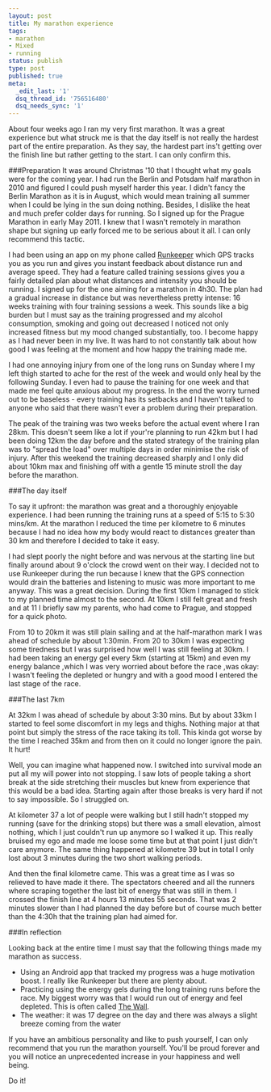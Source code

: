 ```yaml
---
layout: post
title: My marathon experience
tags:
- marathon
- Mixed
- running
status: publish
type: post
published: true
meta:
  _edit_last: '1'
  dsq_thread_id: '756516480'
  dsq_needs_sync: '1'
---
```

About four weeks ago I ran my very first marathon. It was a great experience but what struck me is that the day itself is not really the hardest part of the entire preparation. As they say, the hardest part ins't getting over the finish line but rather getting to the start. I can only confirm this.

###Preparation
It was around Christmas '10 that I thought what my goals were for the coming year. I had run the Berlin and Potsdam half marathon in 2010 and figured I could push myself harder this year. I didn't fancy the Berlin Marathon as it is in August, which would mean training all summer when I could be lying in the sun doing nothing. Besides, I dislike the heat and much prefer colder days for running. So I signed up for the Prague Marathon in early May 2011. I knew that I wasn't remotely in marathon shape but signing up early forced me to be serious about it all. I can only recommend this tactic.

I had been using an app on my phone called <a title="Runkeeper" href="http://runkeeper.com/" target="_blank">Runkeeper</a> which GPS tracks you as you run and gives you instant feedback about distance run and average speed. They had a feature called training sessions gives you a fairly detailed plan about what distances and intensity you should be running. I signed up for the one aiming for a marathon in 4h30. The plan had a gradual increase in distance but was nevertheless pretty intense: 16 weeks training with four training sessions a week. This sounds like a big burden but I must say as the training progressed and my alcohol consumption, smoking and going out decreased I noticed not only increased fitness but my mood changed substantially, too. I become happy as I had never been in my live. It was hard to not constantly talk about how good I was feeling at the moment and how happy the training made me.

I had one annoying injury from one of the long runs on Sunday where I my left thigh started to ache for the rest of the week and would only heal by the following Sunday. I even had to pause the training for one week and that made me feel quite anxious about my progress. In the end the worry turned out to be baseless - every training has its setbacks and I haven't talked to anyone who said that there wasn't ever a problem during their preparation.

The peak of the training was two weeks before the actual event where I ran 28km. This doesn't seem like a lot if your're planning to run 42km but I had been doing 12km the day before and the stated strategy of the training plan was to "spread the load" over multiple days in order minimise the risk of injury. After this weekend the training decreased sharply and I only did about 10km max and finishing off with a gentle 15 minute stroll the day before the marathon.

###The day itself

To say it upfront: the marathon was great and a thoroughly enjoyable experience. I had been running the training runs at a speed of 5:15 to 5:30 mins/km. At the marathon I reduced the time per kilometre to 6 minutes because I had no idea how my body would react to distances greater than 30 km and therefore I decided to take it easy.

I had slept poorly the night before and was nervous at the starting line but finally around about 9 o'clock the crowd went on their way. I decided not to use Runkeeper during the run because I knew that the GPS connection would drain the batteries and listening to music was more important to me anyway. This was a great decision. During the first 10km I managed to stick to my planned time almost to the second. At 10km I still felt great and fresh and at 11 I briefly saw my parents, who had come to Prague, and stopped for a quick photo.

From 10 to 20km it was still plain sailing and at the half-marathon mark I was ahead of schedule by about 1:30min. From 20 to 30km I was expecting some tiredness but I was surprised how well I was still feeling at 30km. I had been taking an energy gel every 5km (starting at 15km) and even my energy balance ,which I was very worried about before the race ,was okay: I wasn't feeling the depleted or hungry and with a good mood I entered the last stage of the race.

###The last 7km

At 32km I was ahead of schedule by about 3:30 mins. But by about 33km I started to feel some discomfort in my legs and thighs. Nothing major at that point but simply the stress of the race taking its toll. This kinda got worse by the time I reached 35km and from then on it could no longer ignore the pain. It hurt!

Well, you can imagine what happened now. I switched into survival mode an put all my will power into not stopping. I saw lots of people taking a short break at the side stretching their muscles but knew from experience that this would be a bad idea. Starting again after those breaks is very hard if not to say impossible. So I struggled on.

At kilometer 37 a lot of people were walking but I still hadn't stopped my running (save for the drinking stops) but there was a small elevation, almost nothing, which I just couldn't run up anymore so I walked it up. This really bruised my ego and made me loose some time but at that point I just didn't care anymore. The same thing happened at kilometre 39 but in total I only lost about 3 minutes during the two short walking periods.

And then the final kilometre came. This was a great time as I was so relieved to have made it there. The spectators cheered and all the runners where scraping together the last bit of energy that was still in them. I crossed the finish line at 4 hours 13 minutes 55 seconds. That was 2 minutes slower than I had planned the day before but of course much better than the 4:30h that the training plan had aimed for.

###In reflection

Looking back at the entire time I must say that the following things made my marathon as success.

  - Using an Android app that tracked my progress was a huge motivation boost. I really like Runkeeper but there are plenty about.
  - Practicing using the energy gels during the long training runs before the race. My biggest worry was that I would run out of energy and feel depleted. This is often called <a href="http://www.marathonandbeyond.com/choices/latta.htm" target="_blank">The Wall</a>.
  - The weather: it was 17 degree on the day and there was always a slight breeze coming from the water

If you have an ambitious personality and like to push yourself, I can only recommend that you run the marathon yourself. You'll be proud forever and you will notice an unprecedented increase in your happiness and well being.

Do it!
